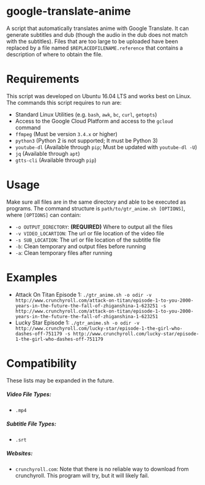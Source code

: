 # google-translate-anime
A script that automatically translates anime with Google Translate. It can generate subtitles and dub (though the audio in the dub does not match with the subtitles). Files that are too large to be uploaded have been replaced by a file named `$REPLACEDFILENAME.reference` that contains a description of where to obtain the file.

# Requirements
This script was developed on Ubuntu 16.04 LTS and works best on Linux. The commands this script requires to run are:
* Standard Linux Utilities (e.g. `bash`, `awk`, `bc`, `curl`, `getopts`)
* Access to the Google Cloud Platform and access to the `gcloud` command
* `ffmpeg` (Must be version `3.4.x` or higher)
* `python3` (Python 2 is not supported; It must be Python 3)
* `youtube-dl` (Available through `pip`; Must be updated with `youtube-dl -U`)
* `jq` (Available through `apt`)
* `gtts-cli` (Available through `pip`)

# Usage
Make sure all files are in the same directory and able to be executed as programs. The command structure is `path/to/gtr_anime.sh [OPTIONS]`, where `[OPTIONS]` can contain:
* `-o OUTPUT_DIRECTORY`: **(REQUIRED)** Where to output all the files
* `-v VIDEO_LOCARTION`: The url or file location of the video file
* `-s SUB_LOCATION`: The url or file location of the subtitle file
* `-b`: Clean temporary and output files before running
* `-a`: Clean temporary files after running

# Examples
* Attack On Titan Episode 1: `./gtr_anime.sh -o odir -v http://www.crunchyroll.com/attack-on-titan/episode-1-to-you-2000-years-in-the-future-the-fall-of-zhiganshina-1-623251 -s http://www.crunchyroll.com/attack-on-titan/episode-1-to-you-2000-years-in-the-future-the-fall-of-zhiganshina-1-623251`
* Lucky Star Episode 1: `./gtr_anime.sh -o odir -v http://www.crunchyroll.com/lucky-star/episode-1-the-girl-who-dashes-off-751179 -s http://www.crunchyroll.com/lucky-star/episode-1-the-girl-who-dashes-off-751179`

# Compatibility
These lists may be expanded in the future.
##### Video File Types:
* `.mp4`
##### Subtitle File Types:
* `.srt`
##### Websites:
* `crunchyroll.com`: Note that there is no reliable way to download from crunchyroll. This program will try, but it will likely fail.
